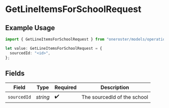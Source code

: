 # GetLineItemsForSchoolRequest

## Example Usage

```typescript
import { GetLineItemsForSchoolRequest } from "oneroster/models/operations";

let value: GetLineItemsForSchoolRequest = {
  sourcedId: "<id>",
};
```

## Fields

| Field                       | Type                        | Required                    | Description                 |
| --------------------------- | --------------------------- | --------------------------- | --------------------------- |
| `sourcedId`                 | *string*                    | :heavy_check_mark:          | The sourcedId of the school |